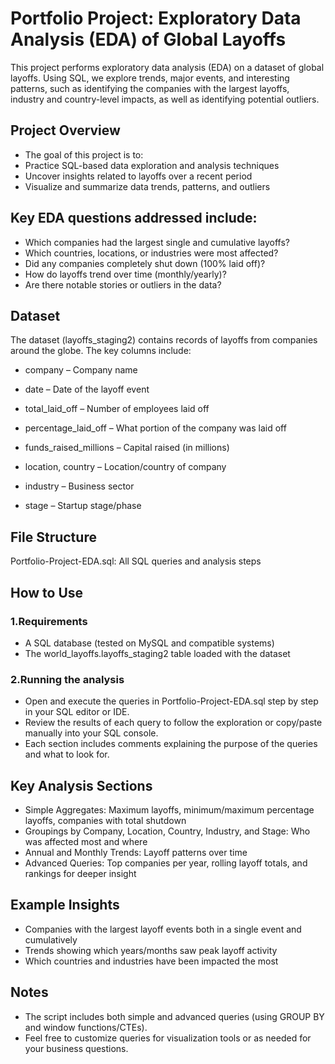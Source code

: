 # Portfolio Project: Exploratory Data Analysis (EDA) of Global Layoffs
This project performs exploratory data analysis (EDA) on a dataset of global layoffs. Using SQL, we explore trends, major events, and interesting patterns, such as identifying the companies with the largest layoffs, industry and country-level impacts, as well as identifying potential outliers.

## Project Overview
- The goal of this project is to:
- Practice SQL-based data exploration and analysis techniques
- Uncover insights related to layoffs over a recent period
- Visualize and summarize data trends, patterns, and outliers

 ## Key EDA questions addressed include:
- Which companies had the largest single and cumulative layoffs?
- Which countries, locations, or industries were most affected?
- Did any companies completely shut down (100% laid off)?
- How do layoffs trend over time (monthly/yearly)?
- Are there notable stories or outliers in the data?

## Dataset
The dataset (layoffs_staging2) contains records of layoffs from companies around the globe. The key columns include:

- company – Company name

- date – Date of the layoff event

- total_laid_off – Number of employees laid off

- percentage_laid_off – What portion of the company was laid off

- funds_raised_millions – Capital raised (in millions)

- location, country – Location/country of company

- industry – Business sector

- stage – Startup stage/phase

## File Structure
Portfolio-Project-EDA.sql: All SQL queries and analysis steps

## How to Use
### 1.Requirements
- A SQL database (tested on MySQL and compatible systems)
- The world_layoffs.layoffs_staging2 table loaded with the dataset

### 2.Running the analysis
- Open and execute the queries in Portfolio-Project-EDA.sql step by step in your SQL editor or IDE.
- Review the results of each query to follow the exploration or copy/paste manually into your SQL console.
- Each section includes comments explaining the purpose of the queries and what to look for.

## Key Analysis Sections
- Simple Aggregates: Maximum layoffs, minimum/maximum percentage layoffs, companies with total shutdown
- Groupings by Company, Location, Country, Industry, and Stage: Who was affected most and where
- Annual and Monthly Trends: Layoff patterns over time
- Advanced Queries: Top companies per year, rolling layoff totals, and rankings for deeper insight

## Example Insights
- Companies with the largest layoff events both in a single event and cumulatively
- Trends showing which years/months saw peak layoff activity
- Which countries and industries have been impacted the most

## Notes
- The script includes both simple and advanced queries (using GROUP BY and window functions/CTEs).
- Feel free to customize queries for visualization tools or as needed for your business questions.


